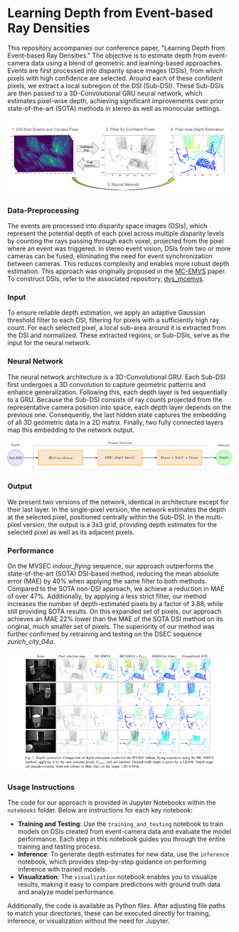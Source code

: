 # Learning Depth from Event-based Ray Densities

This repository accompanies our conference paper, "Learning Depth from Event-based Ray Densities." The objective is to estimate depth from event-camera data using a blend of geometric and learning-based approaches. Events are first processed into disparity space images (DSIs), from which pixels with high confidence are selected. Around each of these confident pixels, we extract a local subregion of the DSI (Sub-DSI). These Sub-DSIs are then passed to a 3D-Convolutional GRU neural network, which estimates pixel-wise depth, achieving significant improvements over prior state-of-the-art (SOTA) methods in stereo as well as monocular settings.

![Alt Text](assets/Framework_cropped.png)

### Data-Preprocessing

The events are processed into disparity space images (DSIs), which represent the potential depth of each pixel across multiple disparity levels by counting the rays passing through each voxel, projected from the pixel where an event was triggered. In stereo event vision, DSIs from two or more cameras can be fused, eliminating the need for event synchronization between cameras. This reduces complexity and enables more robust depth estimation. This approach was originally proposed in the [MC-EMVS](https://onlinelibrary.wiley.com/doi/10.1002/aisy.202200221) paper. To construct DSIs, refer to the associated repository, [dvs_mcemvs](https://github.com/tub-rip/dvs_mcemvs).

### Input

To ensure reliable depth estimation, we apply an adaptive Gaussian threshold filter to each DSI, filtering for pixels with a sufficiently high ray count. For each selected pixel, a local sub-area around it is extracted from the DSI and normalized. These extracted regions, or Sub-DSIs, serve as the input for the neural network.

### Neural Network

The neural network architecture is a 3D-Convolutional GRU. Each Sub-DSI first undergoes a 3D convolution to capture geometric patterns and enhance generalization. Following this, each depth layer is fed sequentially to a GRU. Because the Sub-DSI consists of ray counts projected from the representative camera position into space, each depth layer depends on the previous one. Consequently, the last hidden state captures the embedding of all 3D geometric data in a 2D matrix. Finally, two fully connected layers map this embedding to the network output.

![Alt Text](assets/neural_net.png)

### Output

We present two versions of the network, identical in architecture except for their last layer. In the single-pixel version, the network estimates the depth at the selected pixel, positioned centrally within the Sub-DSI. In the multi-pixel version, the output is a 3x3 grid, providing depth estimates for the selected pixel as well as its adjacent pixels.

### Performance

On the MVSEC <em>indoor_flying</em> sequence, our approach outperforms the state-of-the-art (SOTA) DSI-based method, reducing the mean absolute error (MAE) by 40% when applying the same filter to both methods. Compared to the SOTA non-DSI approach, we achieve a reduction in MAE of over 47%. Additionally, by applying a less strict filter, our method increases the number of depth-estimated pixels by a factor of 3.88, while still providing SOTA results. On this expanded set of pixels, our approach achieves an MAE 22% lower than the MAE of the SOTA DSI method on its original, much smaller set of pixels. The superiority of our method was further confirmed by retraining and testing on the DSEC sequence <em>zurich_city_04a</em>.

![Alt Text](assets/grid.png)

### Usage Instructions

The code for our approach is provided in Jupyter Notebooks within the `notebooks` folder. Below are instructions for each key notebook:

- **Training and Testing**: Use the `training_and_testing` notebook to train models on DSIs created from event-camera data and evaluate the model performance. Each step in this notebook guides you through the entire training and testing process.
- **Inference**: To generate depth estimates for new data, use the `inference` notebook, which provides step-by-step guidance on performing inference with trained models.
- **Visualization**: The `visualization` notebook enables you to visualize results, making it easy to compare predictions with ground truth data and analyze model performance.

Additionally, the code is available as Python files. After adjusting file paths to match your directories, these can be executed directly for training, inference, or visualization without the need for Jupyter.
